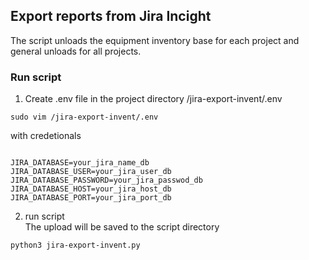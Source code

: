## Export reports from Jira Incight
The script unloads the equipment inventory base for each project and general unloads for all projects.  

### Run script
1. Create .env file in the project directory /jira-export-invent/.env
<pre><code>sudo vim /jira-export-invent/.env</code></pre>
with credetionals
<pre><code>
JIRA_DATABASE=your_jira_name_db
JIRA_DATABASE_USER=your_jira_user_db
JIRA_DATABASE_PASSWORD=your_jira_passwod_db
JIRA_DATABASE_HOST=your_jira_host_db
JIRA_DATABASE_PORT=your_jira_port_db
</code></pre>
2. run script  
The upload will be saved to the script directory  
<pre><code>python3 jira-export-invent.py</code></pre>